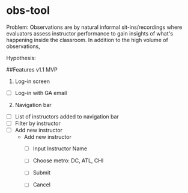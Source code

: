 # obs-tool
Problem: Observations are by natural informal sit-ins/recordings where evaluators assess instructor performance to gain insights of what's happening inside the classroom. In addition to the high volume of observations, 

Hypothesis: 


##Features v1.1 MVP
1. Log-in screen
- [ ] Log-in with GA email

2. Navigation bar
- [ ] List of instructors added to navigation bar
- [ ] Filter by instructor
- [ ] Add new instructor
    - Add new instructor
      - [ ] Input Instructor Name
      - [ ] Choose metro: DC, ATL, CHI
      - [ ] Submit
      - [ ] Cancel
      
      
